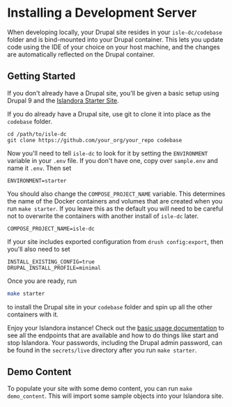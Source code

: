 # Installing a Development Server

When developing locally, your Drupal site resides in your `isle-dc/codebase` folder and is bind-mounted into your
Drupal container.  This lets you update code using the IDE of your choice on your host machine, and the
changes are automatically reflected on the Drupal container.

## Getting Started

If you don't already have a Drupal site, you'll be given a basic setup using Drupal 9 and the
[Islandora Starter Site](https://github.com/Islandora-Devops/islandora-starter-site).

If you do already have a Drupal site, use git to clone it into place as the `codebase` folder.

```
cd /path/to/isle-dc
git clone https://github.com/your_org/your_repo codebase
```

Now you'll need to tell `isle-dc` to look for it by setting the `ENVIRONMENT` variable in
your `.env` file. If you don't have one, copy over `sample.env` and name it `.env`. Then
set

```
ENVIRONMENT=starter
```

You should also change the `COMPOSE_PROJECT_NAME` variable. This determines the name of the
Docker containers and volumes that are created when you run `make starter`. If you leave this as the default
you will need to be careful not to overwrite the containers with another install of `isle-dc`
later.
```
COMPOSE_PROJECT_NAME=isle-dc
```

If your site includes exported configuration from `drush config:export`, then you'll also
need to set

```
INSTALL_EXISTING_CONFIG=true
DRUPAL_INSTALL_PROFILE=minimal
```

Once you are ready, run

```bash
make starter
```

to install the Drupal site in your `codebase` folder and spin up all the other containers with it.

Enjoy your Islandora instance!  Check out the [basic usage documentation](../docker-basic-usage) to see
all the endpoints that are available and how to do things like start and stop Islandora. Your passwords,
including the Drupal admin password, can be found in the `secrets/live` directory after you run `make starter`.

## Demo Content

To populate your site with some demo content, you can run `make demo_content`. This will import some sample objects into your Islandora site.
